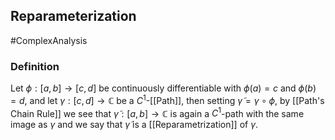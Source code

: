 ## Reparameterization
#ComplexAnalysis 

### Definition
Let $\phi:[a, b] \rightarrow[c, d]$ be continuously differentiable with $\phi(a)=c$ and $\phi(b)=d$, and let $\gamma:[c, d] \rightarrow \mathbb{C}$ be a $C^{1}$-[[Path]], then setting $\tilde{\gamma}=\gamma \circ \phi$, by [[Path's Chain Rule]] we see that $\tilde{\gamma}:[a, b] \rightarrow \mathbb{C}$ is again a $C^{1}$-path with the same image as $\gamma$ and we say that $\tilde{\gamma}$ is a [[Reparametrization]] of $\gamma$.